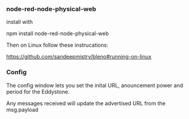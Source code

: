 ### node-red-node-physical-web

install with

npm install node-red-node-physical-web

Then on Linux follow these instrucations:

https://github.com/sandeepmistry/bleno#running-on-linux


### Config

The config window lets you set the inital URL, anouncement power and period for the Eddystone.

Any messages received will update the advertised URL from the msg.payload